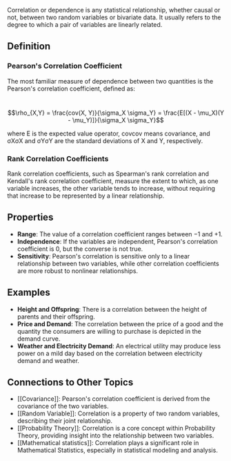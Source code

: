 Correlation or dependence is any statistical relationship, whether causal or not, between two random variables or bivariate data. It usually refers to the degree to which a pair of variables are linearly related.

## Definition

### Pearson's Correlation Coefficient

The most familiar measure of dependence between two quantities is the Pearson's correlation coefficient, defined as:

​$$\rho_{X,Y} = \frac{cov(X, Y)}{\sigma_X \sigma_Y} = \frac{E[(X - \mu_X)(Y - \mu_Y)]}{\sigma_X \sigma_Y}$$

where E⁡ is the expected value operator, cov⁡cov means covariance, and σXσX​ and σYσY​ are the standard deviations of X and Y, respectively.

### Rank Correlation Coefficients

Rank correlation coefficients, such as Spearman's rank correlation and Kendall's rank correlation coefficient, measure the extent to which, as one variable increases, the other variable tends to increase, without requiring that increase to be represented by a linear relationship.

## Properties

- **Range**: The value of a correlation coefficient ranges between −1 and +1.
- **Independence**: If the variables are independent, Pearson's correlation coefficient is 0, but the converse is not true.
- **Sensitivity**: Pearson's correlation is sensitive only to a linear relationship between two variables, while other correlation coefficients are more robust to nonlinear relationships.

## Examples

- **Height and Offspring**: There is a correlation between the height of parents and their offspring.
- **Price and Demand**: The correlation between the price of a good and the quantity the consumers are willing to purchase is depicted in the demand curve.
- **Weather and Electricity Demand**: An electrical utility may produce less power on a mild day based on the correlation between electricity demand and weather.

## Connections to Other Topics

- [[Covariance]]: Pearson's correlation coefficient is derived from the covariance of the two variables.
- [[Random Variable]]: Correlation is a property of two random variables, describing their joint relationship.
- [[Probability Theory]]: Correlation is a core concept within Probability Theory, providing insight into the relationship between two variables.
- [[Mathematical statistics]]: Correlation plays a significant role in Mathematical Statistics, especially in statistical modeling and analysis.